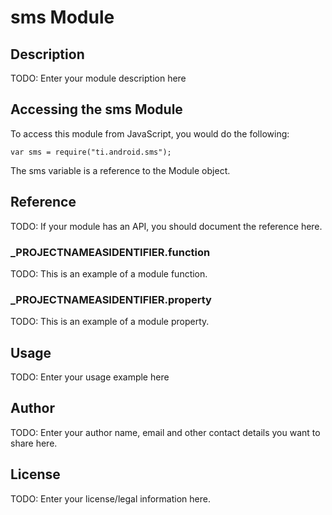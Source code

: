 # sms Module

## Description

TODO: Enter your module description here

## Accessing the sms Module

To access this module from JavaScript, you would do the following:

	var sms = require("ti.android.sms");

The sms variable is a reference to the Module object.	

## Reference

TODO: If your module has an API, you should document
the reference here.

### ___PROJECTNAMEASIDENTIFIER__.function

TODO: This is an example of a module function.

### ___PROJECTNAMEASIDENTIFIER__.property

TODO: This is an example of a module property.

## Usage

TODO: Enter your usage example here

## Author

TODO: Enter your author name, email and other contact
details you want to share here. 

## License

TODO: Enter your license/legal information here.
